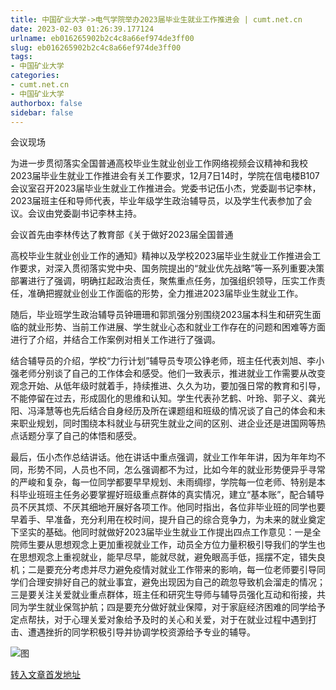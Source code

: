 ```yaml
---
title: 中国矿业大学->电气学院举办2023届毕业生就业工作推进会 | cumt.net.cn
date: 2023-02-03 01:26:39.177124
urlname: eb016265902b2c4c8a66ef974de3ff00
slug: eb016265902b2c4c8a66ef974de3ff00
tags: 
- 中国矿业大学
categories:
- cumt.net.cn
- 中国矿业大学
authorbox: false
sidebar: false
---
```

会议现场  

为进一步贯彻落实全国普通高校毕业生就业创业工作网络视频会议精神和我校2023届毕业生就业工作推进会有关工作要求，12月7日14时，学院在信电楼B107会议室召开2023届毕业生就业工作推进会。党委书记伍小杰，党委副书记李林，2023届班主任和导师代表，毕业年级学生政治辅导员，以及学生代表参加了会议。会议由党委副书记李林主持。

会议首先由李林传达了教育部《关于做好2023届全国普通
<!--more-->
高校毕业生就业创业工作的通知》精神以及学校2023届毕业生就业工作推进会工作要求，对深入贯彻落实党中央、国务院提出的“就业优先战略”等一系列重要决策部署进行了强调，明确扛起政治责任，聚焦重点任务，加强组织领导，压实工作责任，准确把握就业创业工作面临的形势，全力推进2023届毕业生就业工作。

随后，毕业班学生政治辅导员钟珊珊和郭凯强分别围绕2023届本科生和研究生面临的就业形势、当前工作进展、学生就业心态和就业工作存在的问题和困难等方面进行了介绍，并结合工作案例对相关工作进行了强调。

结合辅导员的介绍，学校“力行计划”辅导员专项公铮老师，班主任代表刘旭、李小强老师分别谈了自己的工作体会和感受。他们一致表示，推进就业工作需要从改变观念开始、从低年级时就着手，持续推进、久久为功，要加强日常的教育和引导，不能停留在过去，形成固化的思维和认知。学生代表孙艺鹤、叶玲、郭子义、龚光阳、冯泽慧等也先后结合自身经历及所在课题组和班级的情况谈了自己的体会和未来职业规划，同时围绕本科就业与研究生就业之间的区别、进企业还是进国网等热点话题分享了自己的体悟和感受。

最后，伍小杰作总结讲话。他在讲话中重点强调，就业工作年年讲，因为年年均不同，形势不同，人员也不同，怎么强调都不为过，比如今年的就业形势便异乎寻常的严峻和复杂，每一位同学都要早早规划、未雨绸缪，学院每一位老师、特别是本科毕业班班主任务必要掌握好班级重点群体的真实情况，建立“基本账”，配合辅导员不厌其烦、不厌其细地开展好各项工作。他同时指出，各位非毕业班的同学也要早着手、早准备，充分利用在校时间，提升自己的综合竞争力，为未来的就业奠定下坚实的基础。他同时就做好2023届毕业生就业工作提出四点工作意见：一是全院师生要从思想观念上更加重视就业工作，动员全方位力量积极引导我们的学生也在思想观念上重视就业，能早尽早，能就尽就，避免眼高手低，摇摆不定，错失良机；二是要充分考虑并尽力避免疫情对就业工作带来的影响，每一位老师要引导同学们合理安排好自己的就业事宜，避免出现因为自己的疏忽导致机会溜走的情况；三是要关注关爱就业重点群体，班主任和研究生导师与辅导员强化互动和衔接，共同为学生就业保驾护航；四是要充分做好就业保障，对于家庭经济困难的同学给予定点帮扶，对于心理关爱对象给予及时的关心和关爱，对于在就业过程中遇到打击、遭遇挫折的同学积极引导并协调学校资源给予专业的辅导。

![图](https://xwzx.cumt.edu.cn/_upload/article/images/19/ef/1c05054e4f91b41ae7f6601c4a62/8f190f6a-bb81-4ea5-9adc-ba86525f942d.jpg)

[转入文章首发地址](https://xwzx.cumt.edu.cn/be/15/c523a638485/page.htm)